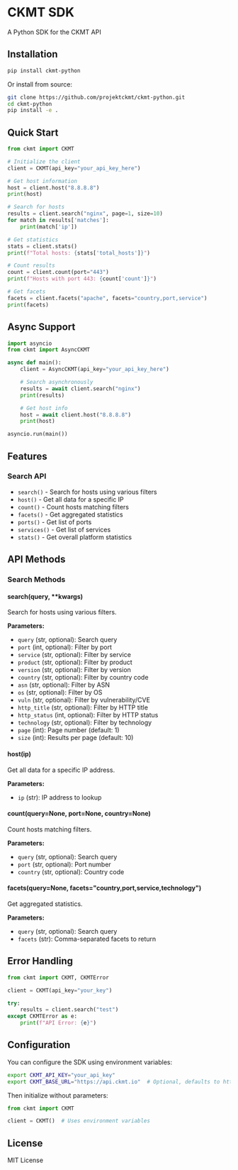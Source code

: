 # CKMT SDK

A Python SDK for the CKMT API

## Installation

```bash
pip install ckmt-python
```

Or install from source:

```bash
git clone https://github.com/projektckmt/ckmt-python.git
cd ckmt-python
pip install -e .
```

## Quick Start

```python
from ckmt import CKMT

# Initialize the client
client = CKMT(api_key="your_api_key_here")

# Get host information
host = client.host("8.8.8.8")
print(host)

# Search for hosts
results = client.search("nginx", page=1, size=10)
for match in results['matches']:
    print(match['ip'])

# Get statistics
stats = client.stats()
print(f"Total hosts: {stats['total_hosts']}")

# Count results
count = client.count(port="443")
print(f"Hosts with port 443: {count['count']}")

# Get facets
facets = client.facets("apache", facets="country,port,service")
print(facets)
```

## Async Support

```python
import asyncio
from ckmt import AsyncCKMT

async def main():
    client = AsyncCKMT(api_key="your_api_key_here")

    # Search asynchronously
    results = await client.search("nginx")
    print(results)

    # Get host info
    host = await client.host("8.8.8.8")
    print(host)

asyncio.run(main())
```

## Features

### Search API
- `search()` - Search for hosts using various filters
- `host()` - Get all data for a specific IP
- `count()` - Count hosts matching filters
- `facets()` - Get aggregated statistics
- `ports()` - Get list of ports
- `services()` - Get list of services
- `stats()` - Get overall platform statistics

## API Methods

### Search Methods

#### search(query, **kwargs)
Search for hosts using various filters.

**Parameters:**
- `query` (str, optional): Search query
- `port` (int, optional): Filter by port
- `service` (str, optional): Filter by service
- `product` (str, optional): Filter by product
- `version` (str, optional): Filter by version
- `country` (str, optional): Filter by country code
- `asn` (str, optional): Filter by ASN
- `os` (str, optional): Filter by OS
- `vuln` (str, optional): Filter by vulnerability/CVE
- `http_title` (str, optional): Filter by HTTP title
- `http_status` (int, optional): Filter by HTTP status
- `technology` (str, optional): Filter by technology
- `page` (int): Page number (default: 1)
- `size` (int): Results per page (default: 10)

#### host(ip)
Get all data for a specific IP address.

**Parameters:**
- `ip` (str): IP address to lookup

#### count(query=None, port=None, country=None)
Count hosts matching filters.

**Parameters:**
- `query` (str, optional): Search query
- `port` (str, optional): Port number
- `country` (str, optional): Country code

#### facets(query=None, facets="country,port,service,technology")
Get aggregated statistics.

**Parameters:**
- `query` (str, optional): Search query
- `facets` (str): Comma-separated facets to return

## Error Handling

```python
from ckmt import CKMT, CKMTError

client = CKMT(api_key="your_key")

try:
    results = client.search("test")
except CKMTError as e:
    print(f"API Error: {e}")
```

## Configuration

You can configure the SDK using environment variables:

```bash
export CKMT_API_KEY="your_api_key"
export CKMT_BASE_URL="https://api.ckmt.io"  # Optional, defaults to https://api.ckmt.io
```

Then initialize without parameters:

```python
from ckmt import CKMT

client = CKMT()  # Uses environment variables
```

## License

MIT License
